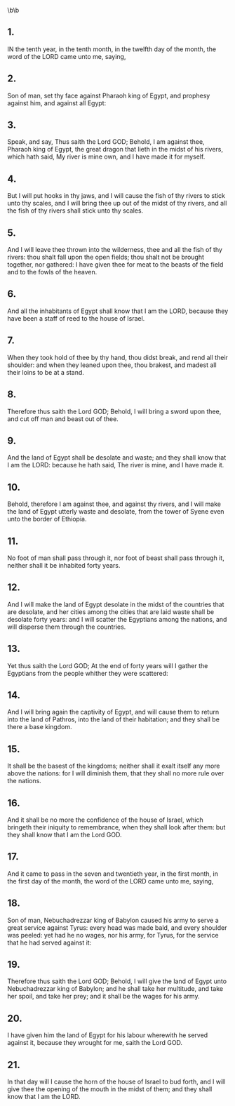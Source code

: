 \b\b
## 1.
IN the tenth year, in the tenth month, in the twelfth day of the month, the word of the LORD came unto me, saying,
## 2.
Son of man, set thy face against Pharaoh king of Egypt, and prophesy against him, and against all Egypt:
## 3.
Speak, and say, Thus saith the Lord GOD; Behold, I am against thee, Pharaoh king of Egypt, the great dragon that lieth in the midst of his rivers, which hath said, My river is mine own, and I have made it for myself.
## 4.
But I will put hooks in thy jaws, and I will cause the fish of thy rivers to stick unto thy scales, and I will bring thee up out of the midst of thy rivers, and all the fish of thy rivers shall stick unto thy scales.
## 5.
And I will leave thee thrown into the wilderness, thee and all the fish of thy rivers: thou shalt fall upon the open fields; thou shalt not be brought together, nor gathered: I have given thee for meat to the beasts of the field and to the fowls of the heaven.
## 6.
And all the inhabitants of Egypt shall know that I am the LORD, because they have been a staff of reed to the house of Israel.
## 7.
When they took hold of thee by thy hand, thou didst break, and rend all their shoulder: and when they leaned upon thee, thou brakest, and madest all their loins to be at a stand.
## 8.
Therefore thus saith the Lord GOD; Behold, I will bring a sword upon thee, and cut off man and beast out of thee.
## 9.
And the land of Egypt shall be desolate and waste; and they shall know that I am the LORD: because he hath said, The river is mine, and I have made it.
## 10.
Behold, therefore I am against thee, and against thy rivers, and I will make the land of Egypt utterly waste and desolate, from the tower of Syene even unto the border of Ethiopia.
## 11.
No foot of man shall pass through it, nor foot of beast shall pass through it, neither shall it be inhabited forty years.
## 12.
And I will make the land of Egypt desolate in the midst of the countries that are desolate, and her cities among the cities that are laid waste shall be desolate forty years: and I will scatter the Egyptians among the nations, and will disperse them through the countries.
## 13.
Yet thus saith the Lord GOD; At the end of forty years will I gather the Egyptians from the people whither they were scattered:
## 14.
And I will bring again the captivity of Egypt, and will cause them to return into the land of Pathros, into the land of their habitation; and they shall be there a base kingdom.
## 15.
It shall be the basest of the kingdoms; neither shall it exalt itself any more above the nations: for I will diminish them, that they shall no more rule over the nations.
## 16.
And it shall be no more the confidence of the house of Israel, which bringeth their iniquity to remembrance, when they shall look after them: but they shall know that I am the Lord GOD.
## 17.
And it came to pass in the seven and twentieth year, in the first month, in the first day of the month, the word of the LORD came unto me, saying,
## 18.
Son of man, Nebuchadrezzar king of Babylon caused his army to serve a great service against Tyrus: every head was made bald, and every shoulder was peeled: yet had he no wages, nor his army, for Tyrus, for the service that he had served against it:
## 19.
Therefore thus saith the Lord GOD; Behold, I will give the land of Egypt unto Nebuchadrezzar king of Babylon; and he shall take her multitude, and take her spoil, and take her prey; and it shall be the wages for his army.
## 20.
I have given him the land of Egypt for his labour wherewith he served against it, because they wrought for me, saith the Lord GOD.
## 21.
In that day will I cause the horn of the house of Israel to bud forth, and I will give thee the opening of the mouth in the midst of them; and they shall know that I am the LORD.
